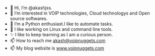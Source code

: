 - 👋 Hi, I’m @akashjss.
- 👀 I’m interested in VOIP technologies, Cloud technologys and Open source softwares.
- 🌱 I’m a Python enthusiast.I like to automate tasks.
- 💞️ I like working on Linux and command line tools.
- ✨ I like to keep learning as I am a curious person.
- 📫 How to reach me akash@voipnuggets.com
- 📫 My blog website is www.voipnuggets.com
<!---
akashjss/akashjss is a ✨ special ✨ repository because its `README.md` (this file) appears on your GitHub profile.
You can click the Preview link to take a look at your changes.
--->
